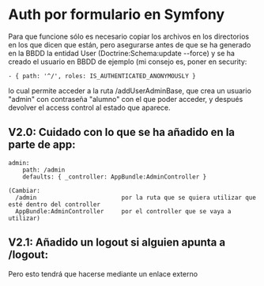 # Auth por formulario en Symfony

Para que funcione sólo es necesario copiar los archivos en los directorios en los que dicen que están, pero asegurarse antes de que se ha generado en la BBDD la entidad User (Doctrine:Schema:update --force) y se ha creado el usuario en BBDD de ejemplo (mi consejo es, poner en security:
```
- { path: '^/', roles: IS_AUTHENTICATED_ANONYMOUSLY }
```
lo cual permite acceder a  la ruta /addUserAdminBase, que crea un usuario "admin" con contraseña "alumno" con el que poder acceder, y después devolver el access control al estado que aparece. 



## V2.0: Cuidado con lo que se ha añadido en la parte de app:

```  
admin:
    path: /admin    
    defaults: { _controller: AppBundle:AdminController }
```
    
    (Cambiar:
      /admin                        por la ruta que se quiera utilizar que esté dentro del controller
      AppBundle:AdminController     por el controller que se vaya a utilizar)


## V2.1: Añadido un logout si alguien apunta a /logout:

Pero esto tendrá que hacerse mediante un enlace externo
